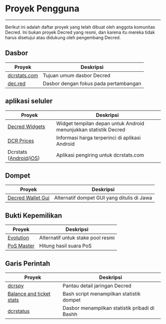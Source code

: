 # Proyek Pengguna 

---

Berikut ini adalah daftar proyek yang telah dibuat oleh anggota komunitas Decred. Ini bukan proyek Decred yang resmi, dan karena itu mereka tidak harus disetujui atau didukung oleh pengembang Decred. 

## Dasbor

Proyek                               | Deskripsi
--------------------------------------|----------------------------------
[dcrstats.com](https://dcrstats.com/) | Tujuan umum dasbor Decred
[dec.red](http://d3c.red/)            | Dasbor dengan fokus pada pertambangan

## aplikasi seluler

Proyek                                                                                       | Deskripsi
----------------------------------------------------------------------------------------------|--------------------------------------------------------
[Decred Widgets](https://play.google.com/store/apps/details?id=com.jamieholdstock.dcrwidgets) | Widget tempilan depan untuk Android menunjukkan statistik Decred
[DCR Prices](https://play.google.com/store/apps/details?id=altcoin.br.decred)                 | Informasi harga terperinci di aplikasi Android
Dcrstats ([Android](https://play.google.com/store/apps/details?id=com.ionicframework.myapp554035)/[iOS](https://itunes.apple.com/us/app/dcrstats/id1141383230)) | Aplikasi pengiring untuk dcrstats.com

## Dompet

Proyek                                                                       | Deskripsi
------------------------------------------------------------------------------|------------------------------------------
[Decred Wallet Gui](https://forum.decred.org/threads/decred-wallet-gui.1119/) | Alternatif dompet GUI yang ditulis di Jawa

## Bukti Kepemilikan

Proyek                                     | Deskripsi
--------------------------------------------|------------------------------------
[Evolution](https://evolution.dcrstats.com) | Alternatif untuk stake pool resmi
[PoS Master](http://www.posmaster.info/)    | Hitung hasil suara PoS


## Garis Perintah
Proyek                                                                                                                         | Deskripsi
--------------------------------------------------------------------------------------------------------------------------------|------------------------------------
[dcrspy](https://github.com/chappjc/dcrspy)                                                                                     | Pantau detail jaringan Decred
[Balance and ticket stats](https://forum.decred.org/threads/bash-shell-script-to-view-quick-stats-on-balance-and-tickets.2926/) | Bash script menampilkan statistik dompet
[dcrstatus](https://github.com/karamble/dcrstatus)                                                                              | Dasbor menampilkan statistik pribadi di Bashh
